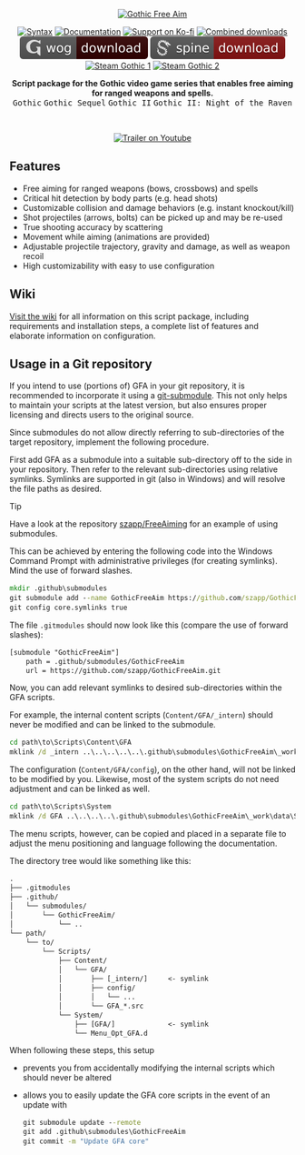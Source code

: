 <div align="center">

[![Gothic Free Aim](https://github.com/szapp/GothicFreeAim/wiki/media/GFA_TITLE_LARGE_FA_trans.png)](https://github.com/szapp/GothicFreeAim)

[![Syntax](https://github.com/szapp/GothicFreeAim/actions/workflows/syntax.yml/badge.svg)](https://github.com/szapp/GothicFreeAim/actions/workflows/syntax.yml)
[![Documentation](https://img.shields.io/badge/docs-wiki-blue)](https://github.com/szapp/GothicFreeAim/wiki)
[![Support on Ko-fi](https://img.shields.io/badge/ko--fi-support-ff586e?logo=kofi&logoColor=white)](https://ko-fi.com/szapp)
[![Combined downloads](https://api.szapp.de/downloads/gfa/total/badge)](https://github.com/szapp/GothicFreeAim/releases)  
[![World of Gothic](https://raw.githubusercontent.com/szapp/patch-template/main/.github/actions/initialization/badges/wog.svg)](https://www.worldofgothic.de/dl/download_613.htm)
[![Spine](https://raw.githubusercontent.com/szapp/patch-template/main/.github/actions/initialization/badges/spine.svg)](https://clockwork-origins.com/spine)
[![Steam Gothic 1](https://img.shields.io/badge/steam-Gothic%201-2a3f5a?logo=steam&labelColor=1b2838)](https://steamcommunity.com/sharedfiles/filedetails/?id=2786959658)
[![Steam Gothic 2](https://img.shields.io/badge/steam-Gothic%202-2a3f5a?logo=steam&labelColor=1b2838)](https://steamcommunity.com/sharedfiles/filedetails/?id=2786958841)

**Script package for the Gothic video game series that enables free aiming for ranged weapons and spells.**  
<kbd>Gothic</kbd> <kbd>Gothic Sequel</kbd> <kbd>Gothic II</kbd> <kbd>Gothic II: Night of the Raven</kbd>

<br />

[![Trailer on Youtube](https://raw.githubusercontent.com/wiki/szapp/GothicFreeAim/media/thumb_medium.png)](https://www.youtube.com/watch?v=9CrFlxo21Qw)
</div>

## Features

- Free aiming for ranged weapons (bows, crossbows) and spells
- Critical hit detection by body parts (e.g. head shots)
- Customizable collision and damage behaviors (e.g. instant knockout/kill)
- Shot projectiles (arrows, bolts) can be picked up and may be re-used
- True shooting accuracy by scattering
- Movement while aiming (animations are provided)
- Adjustable projectile trajectory, gravity and damage, as well as weapon recoil
- High customizability with easy to use configuration

## Wiki

[Visit the wiki](https://github.com/szapp/GothicFreeAim/wiki) for all information on this script package, including
requirements and installation steps, a complete list of features and elaborate information on configuration.

## Usage in a Git repository

If you intend to use (portions of) GFA in your git repository, it is recommended to incorporate it using a [git-submodule](https://git-scm.com/book/en/v2/Git-Tools-Submodules).
This not only helps to maintain your scripts at the latest version, but also ensures proper licensing and directs users to the original source.

Since submodules do not allow directly referring to sub-directories of the target repository, implement the following procedure.

First add GFA as a submodule into a suitable sub-directory off to the side in your repository. Then refer to the relevant sub-directories using relative symlinks.
Symlinks are supported in git (also in Windows) and will resolve the file paths as desired.

> [!TIP]
> Have a look at the repository [szapp/FreeAiming](https://github.com/szapp/FreeAiming) for an example of using submodules.

This can be achieved by entering the following code into the Windows Command Prompt with administrative privileges (for creating symlinks). Mind the use of forward slashes.

```cmd
mkdir .github\submodules
git submodule add --name GothicFreeAim https://github.com/szapp/GothicFreeAim.git .github/submodules/GothicFreeAim
git config core.symlinks true
```

The file `.gitmodules` should now look like this (compare the use of forward slashes):

```
[submodule "GothicFreeAim"]
    path = .github/submodules/GothicFreeAim
    url = https://github.com/szapp/GothicFreeAim.git
```

Now, you can add relevant symlinks to desired sub-directories within the GFA scripts.

For example, the internal content scripts (`Content/GFA/_intern`) should never be modified and can be linked to the submodule.

```cmd
cd path\to\Scripts\Content\GFA
mklink /d _intern ..\..\..\..\..\.github\submodules\GothicFreeAim\_work\data\Scripts\Content\GFA\_intern
```

The configuration (`Content/GFA/config`), on the other hand, will not be linked to be modified by you. Likewise, most of the system scripts do not need adjustment and can be linked as well.

```cmd
cd path\to\Scripts\System
mklink /d GFA ..\..\..\..\.github\submodules\GothicFreeAim\_work\data\Scripts\System\GFA
```

The menu scripts, however, can be copied and placed in a separate file to adjust the menu positioning and language following the documentation.

The directory tree would like something like this:
```
.
├── .gitmodules
├── .github/
│   └── submodules/
│       └── GothicFreeAim/
│           └── ..
└── path/
    └── to/
        └── Scripts/
            ├── Content/
            │   └── GFA/
            │       ├── [_intern/]     <- symlink
            │       ├── config/
            │       │   └── ...
            │       └── GFA_*.src
            └── System/
                ├── [GFA/]             <- symlink
                └── Menu_Opt_GFA.d
```

When following these steps, this setup
- prevents you from accidentally modifying the internal scripts which should never be altered
- allows you to easily update the GFA core scripts in the event of an update with

  ```cmd
  git submodule update --remote
  git add .github\submodules\GothicFreeAim
  git commit -m "Update GFA core"
  ```
